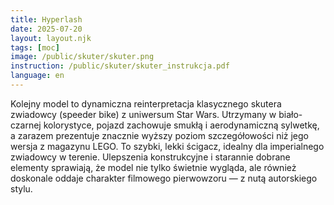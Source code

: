 ```yaml
---
title: Hyperlash
date: 2025-07-20
layout: layout.njk
tags: [moc]
image: /public/skuter/skuter.png
instruction: /public/skuter/skuter_instrukcja.pdf
language: en
---
```


Kolejny model to dynamiczna reinterpretacja klasycznego skutera zwiadowcy (speeder bike) z uniwersum Star Wars. Utrzymany w biało-czarnej kolorystyce, pojazd zachowuje smukłą i aerodynamiczną sylwetkę, a zarazem prezentuje znacznie wyższy poziom szczegółowości niż jego wersja z magazynu LEGO. To szybki, lekki ścigacz, idealny dla imperialnego zwiadowcy w terenie. Ulepszenia konstrukcyjne i starannie dobrane elementy sprawiają, że model nie tylko świetnie wygląda, ale również doskonale oddaje charakter filmowego pierwowzoru — z nutą autorskiego stylu.